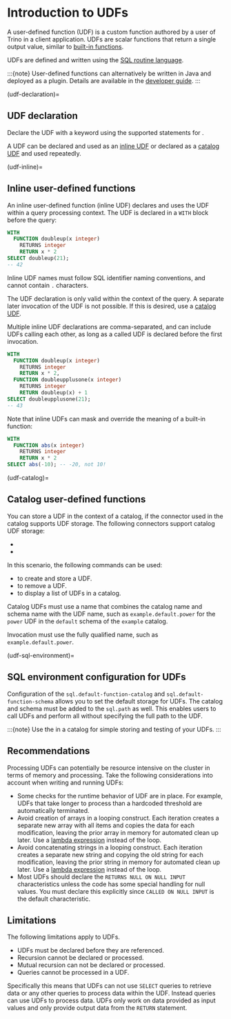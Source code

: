 # Introduction to UDFs

A user-defined function (UDF) is a custom function authored by a user of Trino
in a client application. UDFs are scalar functions that return a single output
value, similar to [built-in functions](/functions).

UDFs are defined and written using the [SQL routine language](/udf/sql). 

:::{note}
User-defined functions can alternatively be written in Java and deployed as a
plugin. Details are available in the [developer guide](/develop/functions).
:::

(udf-declaration)=
## UDF declaration

Declare the UDF with a [](/udf/function) keyword using the supported statements
for [](/udf/sql).

A UDF can be declared and used as an [inline UDF](udf-inline) or declared as a
[catalog UDF](udf-catalog) and used repeatedly.

(udf-inline)=
## Inline user-defined functions

An inline user-defined function (inline UDF) declares and uses the UDF within a
query processing context. The UDF is declared in a `WITH` block before the
query:

```sql
WITH
  FUNCTION doubleup(x integer)
    RETURNS integer
    RETURN x * 2
SELECT doubleup(21);
-- 42
```

Inline UDF names must follow SQL identifier naming conventions, and cannot
contain `.` characters.

The UDF declaration is only valid within the context of the query. A separate
later invocation of the UDF is not possible. If this is desired, use a [catalog
UDF](udf-catalog).

Multiple inline UDF declarations are comma-separated, and can include UDFs
calling each other, as long as a called UDF is declared before the first
invocation.

```sql
WITH
  FUNCTION doubleup(x integer)
    RETURNS integer
    RETURN x * 2,
  FUNCTION doubleupplusone(x integer)
    RETURNS integer
    RETURN doubleup(x) + 1
SELECT doubleupplusone(21);
-- 43
```

Note that inline UDFs can mask and override the meaning of a built-in function:

```sql
WITH
  FUNCTION abs(x integer)
    RETURNS integer
    RETURN x * 2
SELECT abs(-10); -- -20, not 10!
```

(udf-catalog)=
## Catalog user-defined functions

You can store a UDF in the context of a catalog, if the connector used in the
catalog supports UDF storage. The following connectors support catalog UDF
storage:

* [](/connector/hive)
* [](/connector/memory)

In this scenario, the following commands can be used:

* [](/sql/create-function) to create and store a UDF.
* [](/sql/drop-function) to remove a UDF.
* [](/sql/show-functions) to display a list of UDFs in a catalog.

Catalog UDFs must use a name that combines the catalog name and schema name with
the UDF name, such as `example.default.power` for the `power` UDF in the
`default` schema of the `example` catalog.

Invocation must use the fully qualified name, such as `example.default.power`.

(udf-sql-environment)=
## SQL environment configuration for UDFs

Configuration of the `sql.default-function-catalog` and
`sql.default-function-schema` [](/admin/properties-sql-environment) allows you
to set the default storage for UDFs. The catalog and schema must be added to the
`sql.path` as well. This enables users to call UDFs and perform all
[](udf-management) without specifying the full path to the UDF.

:::{note}
Use the [](/connector/memory) in a catalog for simple storing and
testing of your UDFs.
:::

## Recommendations

Processing UDFs can potentially be resource intensive on the cluster in
terms of memory and processing. Take the following considerations into account
when writing and running UDFs:

* Some checks for the runtime behavior of UDF are in place. For example,
  UDFs that take longer to process than a hardcoded threshold are
  automatically terminated.
* Avoid creation of arrays in a looping construct. Each iteration creates a
  separate new array with all items and copies the data for each modification,
  leaving the prior array in memory for automated clean up later. Use a [lambda
  expression](/functions/lambda) instead of the loop.
* Avoid concatenating strings in a looping construct. Each iteration creates a
  separate new string and copying the old string for each modification, leaving
  the prior string in memory for automated clean up later. Use a [lambda
  expression](/functions/lambda) instead of the loop.
* Most UDFs should declare the `RETURNS NULL ON NULL INPUT` characteristics
  unless the code has some special handling for null values. You must declare
  this explicitly since `CALLED ON NULL INPUT` is the default characteristic.

## Limitations

The following limitations apply to UDFs.

* UDFs must be declared before they are referenced.
* Recursion cannot be declared or processed.
* Mutual recursion can not be declared or processed.
* Queries cannot be processed in a UDF.

Specifically this means that UDFs can not use `SELECT` queries to retrieve
data or any other queries to process data within the UDF. Instead queries can
use UDFs to process data. UDFs only work on data provided as input values and
only provide output data from the `RETURN` statement.
